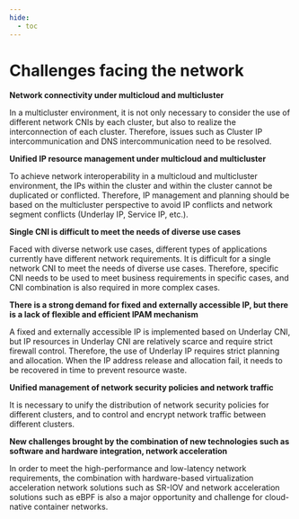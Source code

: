 ```yaml
---
hide:
  - toc
---
```


# Challenges facing the network

**Network connectivity under multicloud and multicluster**

In a multicluster environment, it is not only necessary to consider the use of different network CNIs by each cluster, but also to realize the interconnection of each cluster.
Therefore, issues such as Cluster IP intercommunication and DNS intercommunication need to be resolved.

**Unified IP resource management under multicloud and multicluster**

To achieve network interoperability in a multicloud and multicluster environment, the IPs within the cluster and within the cluster cannot be duplicated or conflicted. Therefore, IP management and planning should be based on the multicluster perspective to avoid IP conflicts and network segment conflicts (Underlay IP, Service IP, etc.).

**Single CNI is difficult to meet the needs of diverse use cases**

Faced with diverse network use cases, different types of applications currently have different network requirements. It is difficult for a single network CNI to meet the needs of diverse use cases. Therefore, specific CNI needs to be used to meet business requirements in specific cases, and CNI combination is also required in more complex cases.

**There is a strong demand for fixed and externally accessible IP, but there is a lack of flexible and efficient IPAM mechanism**

A fixed and externally accessible IP is implemented based on Underlay CNI, but IP resources in Underlay CNI are relatively scarce and require strict firewall control. Therefore, the use of Underlay IP requires strict planning and allocation.
When the IP address release and allocation fail, it needs to be recovered in time to prevent resource waste.

**Unified management of network security policies and network traffic**

It is necessary to unify the distribution of network security policies for different clusters, and to control and encrypt network traffic between different clusters.

**New challenges brought by the combination of new technologies such as software and hardware integration, network acceleration**

In order to meet the high-performance and low-latency network requirements, the combination with hardware-based virtualization acceleration network solutions such as SR-IOV and network acceleration solutions such as eBPF is also a major opportunity and challenge for cloud-native container networks.